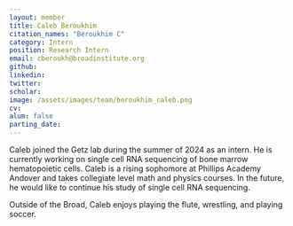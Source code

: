 ```yaml
---
layout: member
title: Caleb Beroukhim
citation_names: "Beroukhim C"
category: Intern
position: Research Intern
email: cberoukh@broadinstitute.org
github: 
linkedin: 
twitter: 
scholar: 
image: /assets/images/team/beroukhim_caleb.png
cv:
alum: false
parting_date: 
---
```


Caleb joined the Getz lab during the summer of 2024 as an intern. He is currently working on single cell RNA sequencing of bone marrow hematopoietic cells. Caleb is a rising sophomore at Phillips Academy Andover and takes collegiate level math and physics courses. In the future, he would like to continue his study of single cell RNA sequencing. 

Outside of the Broad, Caleb enjoys playing the flute, wrestling, and playing soccer.
